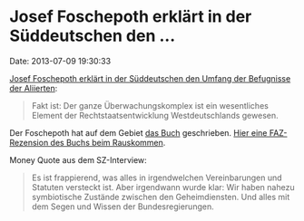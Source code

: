 Josef Foschepoth erklärt in der Süddeutschen den \...
=====================================================

Date: 2013-07-09 19:30:33

[Josef Foschepoth erklärt in der Süddeutschen den Umfang der Befugnisse
der Aliierten](http://sz.de/1.1717216):

> Fakt ist: Der ganze Überwachungskomplex ist ein wesentliches Element
> der Rechtstaatsentwicklung Westdeutschlands gewesen.

Der Foschepoth hat auf dem Gebiet [das
Buch](http://www.perlentaucher.de/buch/josef-foschepoth/ueberwachtes-deutschland.html)
geschrieben. [Hier eine FAZ-Rezension des Buchs beim
Rauskommen](http://www.faz.net/-1v7-73yaa).

Money Quote aus dem SZ-Interview:

> Es ist frappierend, was alles in irgendwelchen Vereinbarungen und
> Statuten versteckt ist. Aber irgendwann wurde klar: Wir haben nahezu
> symbiotische Zustände zwischen den Geheimdiensten. Und alles mit dem
> Segen und Wissen der Bundesregierungen.
